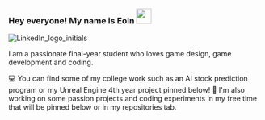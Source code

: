 ### Hey everyone! My name is Eoin  <img src="https://raw.githubusercontent.com/MartinHeinz/MartinHeinz/master/wave.gif" width="30px">

![LinkedIn_logo_initials](https://user-images.githubusercontent.com/93496368/156873195-6be46dc8-14c9-438e-859d-eba9ad8f648c.png)

I am a passionate final-year student who loves game design, game development and coding.

💻 You can find some of my college work such as an AI stock prediction program or my Unreal Engine 4th year project pinned below!
🚀 I'm also working on some passion projects and coding experiments in my free time that will be pinned below or in my repositories tab.

<!--
**eoinbarry142/eoinbarry142** is a ✨ _special_ ✨ repository because its `README.md` (this file) appears on your GitHub profile.

Here are some ideas to get you started:
- 🔭 I’m currently working on ...
- 🌱 I’m currently learning ...
- 👯 I’m looking to collaborate on ...
- 🤔 I’m looking for help with ...
- 💬 Ask me about ...
- 📫 How to reach me: ...
- 😄 Pronouns: ...
- ⚡ Fun fact: ...

-->
